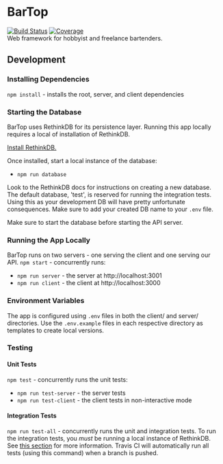 # BarTop
[![Build Status](https://travis-ci.org/dpopp07/bartop.svg?branch=dev)](https://travis-ci.org/dpopp07/bartop) 
[![Coverage](https://codecov.io/gh/dpopp07/bartop/branch/dev/graph/badge.svg)](https://codecov.io/gh/dpopp07/bartop)  
Web framework for hobbyist and freelance bartenders.

## Development

### Installing Dependencies
`npm install` - installs the root, server, and client dependencies

### Starting the Database
BarTop uses RethinkDB for its persistence layer. Running this app locally requires a local of installation of RethinkDB.

[Install RethinkDB.](https://www.rethinkdb.com/docs/install/)

Once installed, start a local instance of the database:
* `npm run database`

Look to the RethinkDB docs for instructions on creating a new database. The default database, 'test', is reserved for running the integration tests. Using this as your development DB will have pretty unfortunate consequences. Make sure to add your created DB name to your `.env` file.

Make sure to start the database before starting the API server.

### Running the App Locally
BarTop runs on two servers - one serving the client and one serving our API.
`npm start` - concurrently runs:
* `npm run server` - the server at http://localhost:3001
* `npm run client` - the client at http://localhost:3000

### Environment Variables

The app is configured using `.env` files in both the client/ and server/ directories. Use the `.env.example` files in each respective directory as templates to create local versions.

### Testing
#### Unit Tests
`npm test` - concurrently runs the unit tests:
* `npm run test-server` - the server tests
* `npm run test-client` - the client tests in non-interactive mode

#### Integration Tests
`npm run test-all` - concurrently runs the unit and integration tests.
To run the integration tests, you _must_ be running a local instance of RethinkDB. See [this section](#starting-the-database) for more information.
Travis CI will automatically run all tests (using this command) when a branch is pushed.

